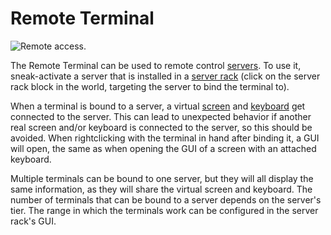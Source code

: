 # Remote Terminal

![Remote access.](oredict:oc:terminal)

The Remote Terminal can be used to remote control [servers](server.md). To use it, sneak-activate a server that is installed in a [server rack](../block/serverRack.md) (click on the server rack block in the world, targeting the server to bind the terminal to).

When a terminal is bound to a server, a virtual [screen](../block/screen1.md) and [keyboard](../block/keyboard.md) get connected to the server. This can lead to unexpected behavior if another real screen and/or keyboard is connected to the server, so this should be avoided. When rightclicking with the terminal in hand after binding it, a GUI will open, the same as when opening the GUI of a screen with an attached keyboard.

Multiple terminals can be bound to one server, but they will all display the same information, as they will share the virtual screen and keyboard. The number of terminals that can be bound to a server depends on the server's tier. The range in which the terminals work can be configured in the server rack's GUI.
